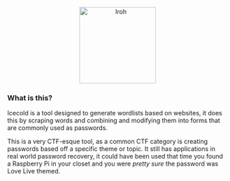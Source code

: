 <p align="center">
    <img alt="Iroh" src="https://i.imgur.com/oDm6umO.jpg" height="175">
</p>

### What is this?

Icecold is a tool designed to generate wordlists based on websites, it does this by scraping words and combining and modifying them into forms that are commonly used as passwords.

This is a very CTF-esque tool, as a common CTF category is creating passwords based off a specific theme or topic. It still has applications in real world password recovery, it could have been used that time you found a Raspberry Pi in your closet and you were _pretty sure_ the password was Love Live themed.
